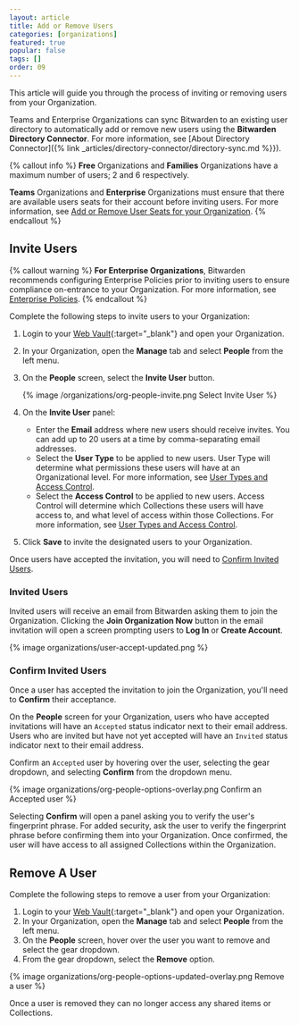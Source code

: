```yaml
---
layout: article
title: Add or Remove Users
categories: [organizations]
featured: true
popular: false
tags: []
order: 09
---
```

This article will guide you through the process of inviting or removing users from your Organization.

Teams and Enterprise Organizations can sync Bitwarden to an existing user directory to automatically add or remove new users using the **Bitwarden Directory Connector**. For more information, see [About Directory Connector]({% link _articles/directory-connector/directory-sync.md %}}).

{% callout info %}
**Free** Organizations and **Families** Organizations have a maximum number of users; 2 and 6 respectively.

**Teams** Organizations and **Enterprise** Organizations must ensure that there are available users seats for their account before inviting users. For more information, see [Add or Remove User Seats for your Organization](https://bitwarden.com/help/article/user-seats/).
{% endcallout %}

## Invite Users

{% callout warning %}
**For Enterprise Organizations**, Bitwarden recommends configuring Enterprise Policies prior to inviting users to ensure compliance on-entrance to your Organization. For more information, see [Enterprise Policies](https://bitwarden.com/help/article/policies/).
{% endcallout %}

Complete the following steps to invite users to your Organization:

1. Login to your [Web Vault](https://vault.bitwarden.com){:target="\_blank"} and open your Organization.
2. In your Organization, open the **Manage** tab and select **People** from the left menu.
3. On the **People** screen, select the **Invite User** button.

   {% image /organizations/org-people-invite.png Select Invite User %}
4. On the **Invite User** panel:
   - Enter the **Email** address where new users should receive invites. You can add up to 20 users at a time by comma-separating email addresses.
   - Select the **User Type** to be applied to new users. User Type will determine what permissions these users will have at an Organizational level. For more information, see [User Types and Access Control](https://bitwarden.com/help/article/user-types-access-control/).
   - Select the **Access Control** to be applied to new users. Access Control will determine which Collections these users will have access to, and what level of access within those Collections. For more information, see [User Types and Access Control](https://bitwarden.com/help/article/user-types-access-control/).
5. Click **Save** to invite the designated users to your Organization.

Once users have accepted the invitation, you will need to [Confirm Invited Users](#confirm-invited-users).

### Invited Users

Invited users will receive an email from Bitwarden asking them to join the Organization. Clicking the **Join Organization Now** button in the email invitation will open a screen prompting users to **Log In** or **Create Account**.

{% image organizations/user-accept-updated.png %}

### Confirm Invited Users

Once a user has accepted the invitation to join the Organization, you'll need to **Confirm** their acceptance.

On the **People** screen for your Organization, users who have accepted invitations will have an `Accepted` status indicator next to their email address. Users who are invited but have not yet accepted will have an `Invited` status indicator next to their email address.

Confirm an `Accepted` user by hovering over the user, selecting the gear dropdown, and selecting **Confirm** from the dropdown menu.

{% image organizations/org-people-options-overlay.png Confirm an Accepted user %}

Selecting **Confirm** will open a panel asking you to verify the user's fingerprint phrase. For added security, ask the user to verify the fingerprint phrase before confirming them into your Organization. Once confirmed, the user will have access to all assigned Collections within the Organization.

## Remove A User

Complete the following steps to remove a user from your Organization:

1. Login to your [Web Vault](https://vault.bitwarden.com){:target="\_blank"} and open your Organization.
2. In your Organization, open the **Manage** tab and select **People** from the left menu.
3. On the **People** screen, hover over the user you want to remove and select the gear dropdown.
4. From the gear dropdown, select the **Remove** option.

{% image organizations/org-people-options-updated-overlay.png Remove a user %}

Once a user is removed they can no longer access any shared items or Collections.
